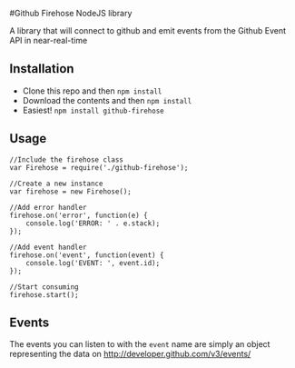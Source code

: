 #Github Firehose NodeJS library

A library that will connect to github and emit events from the Github Event API in near-real-time

## Installation

* Clone this repo and then `npm install`
* Download the contents and then `npm install`
* Easiest! `npm install github-firehose`

## Usage

    //Include the firehose class
    var Firehose = require('./github-firehose');
    
    //Create a new instance
    var firehose = new Firehose();
    
    //Add error handler
    firehose.on('error', function(e) {
    	console.log('ERROR: ' . e.stack);
    });
    
    //Add event handler
    firehose.on('event', function(event) {
    	console.log('EVENT: ', event.id);
    });
    
    //Start consuming
    firehose.start();

## Events

The events you can listen to with the `event` name are simply an object representing the data on http://developer.github.com/v3/events/